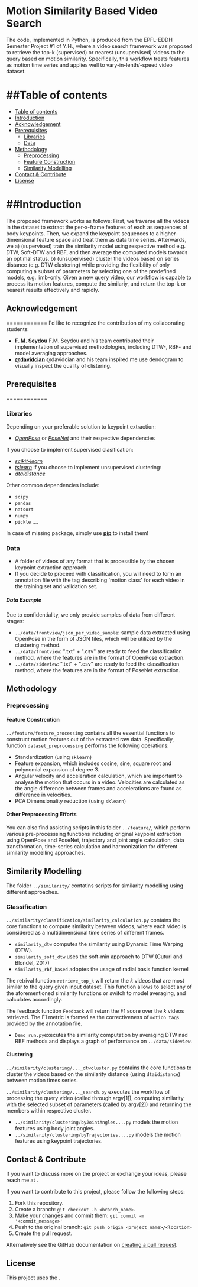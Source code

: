 # Motion Similarity Based Video Search

The code, implemented in Python, is produced from the EPFL-EDDH Semester Project #1 of Y.H., where a video search framework was proposed to retrieve the top-k (supervised) or nearest (unsupervised) videos to the query based on motion similarity. Specifically, this workflow treats features as motion time series and applies well to vary-in-lenth/-speed video dataset.

##Table of contents
=================

<!--ts-->
   * [Table of contents](#table-of-contents)
   * [Introduction](#introduction)
   * [Acknowledgement](#acknowledgement)
   * [Prerequisites](#prerequisites)
      * [Libraries](#libs)
      * [Data](#data)
   * [Methodology](#prerequisites)
      * [Preprocessing](#preproces)
      * [Feature Construction](#feature)
      * [Similarity Modelling](#similarity)
   * [Contact & Contribute](#contact)
   * [License](#license)
<!--te-->


##Introduction
============
The proposed framework works as follows:
	First, we traverse all the videos in the dataset to extract the per-x-frame features of each as sequences of body keypoints. 
	Then, we expand the keypoint sequences to a higher-dimensional feature space and treat them as data time series. 
	Afterwards, we 
		a) (supervised) train the similarity model using respective method e.g. DTW, Soft-DTW and RBF, and then average the computed models towards an optimal status. 
		b) (unsupervised) cluster the videos based on series distance (e.g. DTW clustering) while providing the flexibility of only computing a subset of parameters by selecting one of the predefined models, e.g. limb-only. 
Given a new query video, our workflow is capable to process its motion features, compute the similariy, and return the top-k or nearest results effectively and rapidly. 


## Acknowledgement
============
I'd like to recognize the contribution of my collaborating students:
* [**F. M. Seydou**](https://ch.linkedin.com/in/fadel-mamar-seydou-460a43197s)
	F.M. Seydou and his team contributed their implementation of supervised methodologies, including DTW-, RBF- and model averaging approaches. 
* [**@davidcian**](https://gitlab.com/davidcian) 
	@davidcian and his team inspired me use dendogram to visually inspect the quality of clistering.


## Prerequisites
============
### Libraries
Depending on your preferable solution to keypoint extraction:
- [*OpenPose*](https://github.com/CMU-Perceptual-Computing-Lab/openpose) or [*PoseNet*](https://github.com/tensorflow/tfjs-models/tree/master/posenet) and their respective dependencies

If you choose to implement supervised clasification:
- [*scikit-learn*](https://scikit-learn.org/stable/)
- [*tslearn*](https://tslearn.readthedocs.io/en/stable/)
If you choose to implement unsupervised clustering:
- [*dtaidistance*](https://dtaidistance.readthedocs.io/en/latest/usage/dtw.html)

Other common dependencies include:
- ```scipy```
- ```pandas```
- ```natsort```
- ```numpy```
- ```pickle```
....

In case of missing package, simply use [**pip**](https://pip.pypa.io/en/stable/reference/pip_install/) to install them! 


### Data
- A folder of videos of any format that is processible by the chosen keypoint extraction approach.
- If you decide to proceed with classification, you will need to form an annotation file with the tag describing 'motion class' for each video in the training set and validation set. 

##### Data Example
Due to confidentiality, we only provide samples of data from different stages:
- ```../data/frontview/json_per_video_sample```: sample data extracted using OpenPose in the form of JSON files, which will be utilized by the clustering method.
- ```../data/frontview```: ".txt" + ".csv" are ready to feed the classification method, where the features are in the format of OpenPose extraction.
- ```../data/sideview```: ".txt" + ".csv" are ready to feed the classification method, where the features are in the format of PoseNet extraction.


## Methodology

### Preprocessing
#### Feature Constrcution 
```../feature/feature_processing``` contains all the essential functions to construct motion features out of the extracted raw data. Specifically, function ```dataset_preprocessing``` performs the following operations:
- Standardization (using ```sklearn```)
- Feature expansion, which includes cosine, sine, square root and polynomial expansion of degree 3.
- Angular velocity and acceleration calculation, which are important to analyse the motion that occurs in a video. Velocities are calculated as the angle difference between frames and accelerations are found as difference in velocities.
- PCA Dimensionality reduction (using ```sklearn```)

#### Other Preprocessing Efforts
You can also find assisting scripts in this folder ```../feature/```, which perform various pre-processsing functions including original keypoint extraction using OpenPose and PoseNet, trajectory and joint angle calculation, data transformation, time-series calculation and harmonization for different similarity modelling approaches.


## Similarity Modelling
The folder ```../similarity/``` contatins scripts for similarity modelling using different approaches.

### Classification
```../similarity/classification/similarity_calculation.py``` contains the core functions to compute similarity between videos, where each video is considered as a multidimensional time series of different frames.

- ```similarity_dtw``` computes the similarity using Dynamic Time Warping (DTW). 
- ```similarity_soft_dtw``` uses the soft-min approach to DTW (Cuturi and Blondel, 2017)
- ```similarity_rbf_based``` adoptes the usage of radial basis function kernel

The retrival function ```retrieve_top_k``` will return the $k$ videos that are most similar to the query given input dataset. This function allows to select any of the aforementioned similarity functions or switch to model averaging, and calculates accordingly.

The feedback function ```Feedback``` will return the F1 score over the $k$ videos retrieved. The F1 metric is formed as the correctiveness of ```motion tags``` provided by the annotation file.

- ```Demo_run.py```executes the similarity computation by averaging DTW nad RBF methods and displays a graph of performance on ```../data/sideview```.


#### Clustering

```../similarity/clustering/..._dtwcluster.py``` contains the core functions to cluster the videos based on the similarity distance (using ```dtaidistance```) between motion times series.

```../similarity/clustering/..._search.py``` executes the workflow of processing the query video (called through argv[1]), computing similarity with the selected subset of parameters (called by argv[2]) and returning the members within respective cluster. 

- ```../similarity/clustering/byJointAngles....py``` models the motion features using body joint angles. 
- ```../similarity/clustering/byTrajectories....py``` models the motion features using keypoint trajectories. 


## Contact & Contribute

If you want to discuss more on the project or exchange your ideas, please reach me at <rainie dot hym at gmail dot com>. 

If you want to contribute to this project, please follow the following steps:

1. Fork this repository.
2. Create a branch: `git checkout -b <branch_name>`.
3. Make your changes and commit them: `git commit -m '<commit_message>'`
4. Push to the original branch: `git push origin <project_name>/<location>`
5. Create the pull request.

Alternatively see the GitHub documentation on [creating a pull request](https://help.github.com/en/github/collaborating-with-issues-and-pull-requests/creating-a-pull-request).


## License
<!--- If you're not sure which open license to use see https://choosealicense.com/--->

This project uses the [<MIT License>](<link>).


